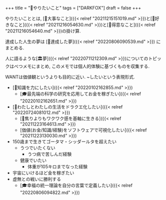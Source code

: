 +++
title = "🦊やりたいこと"
tags = ["DARKFOX"]
draft = false
+++

やりたいこととは, [🦊大事なこと]({{< relref "20211215151019.md" >}})と[🦊好きなこと]({{< relref "20211216054630.md" >}})と[🦊得意なこと]({{< relref "20211216054640.md" >}})の掛け算.

達成した人生の夢は [🦊達成した夢]({{< relref "20220806090539.md" >}}) にまとめる.

人に語るような[🏛夢]({{< relref "20220711212309.md" >}})についてのトピックはべつメモにまとめ, このメモでは個人的体験に基づくものを収集する.

WANTは価値観というよりも目的に近い. ~したいという表現形式.

-   [🦊知識を力にしたい]({{< relref "20220102162855.md" >}})
    -   [🎓最先端の科学の研究を応用してお金を稼ぎたい]({{< relref "20220102162651.md" >}})
-   [🦊わたしとわたしの生活をドラクエ化したい]({{< relref "20220724081012.md" >}})
    -   [🦊焦りよりもワクワク感を基軸に生きる]({{< relref "20211223164613.md" >}})
    -   [価値(お金/知識/経験)をソフトウェアで可視化したい]({{< relref "20211223130030.md" >}})
-   150歳まで生きてゴータマ・シッダールタを超えたい
    -   うつでいたくない
        -   うつ病で苦しんだ経験
    -   健康でいたい
        -   体重が105キロまでなった経験
-   宇宙にいけるほど金を稼ぎたい
-   虚無との戦いに勝利する
    -   [🎓幸福の統一理論を自分の言葉で定義したい]({{< relref "20220806094822.md" >}})
